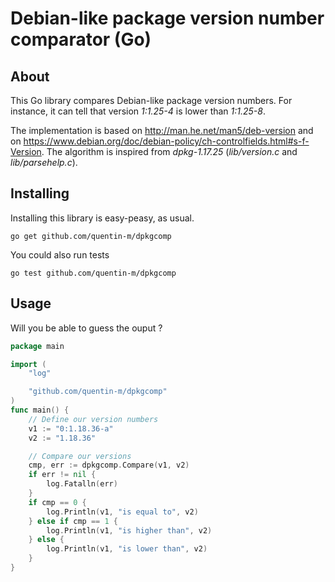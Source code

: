 # Debian-like package version number comparator (Go)

## About
This Go library compares Debian-like package version numbers.
For instance, it can tell that version *1:1.25-4* is lower than *1:1.25-8*.

The implementation is based on http://man.he.net/man5/deb-version and on https://www.debian.org/doc/debian-policy/ch-controlfields.html#s-f-Version. The algorithm is inspired from *dpkg-1.17.25* (*lib/version.c* and *lib/parsehelp.c*).

## Installing
Installing this library is easy-peasy, as usual.
```
go get github.com/quentin-m/dpkgcomp
```

You could also run tests
```
go test github.com/quentin-m/dpkgcomp
```

## Usage
Will you be able to guess the ouput ?
```Go
package main

import (
	"log"

	"github.com/quentin-m/dpkgcomp"
)
func main() {
	// Define our version numbers
	v1 := "0:1.18.36-a"
	v2 := "1.18.36"

    // Compare our versions
	cmp, err := dpkgcomp.Compare(v1, v2)
	if err != nil {
		log.Fatalln(err)
	}
	if cmp == 0 {
		log.Println(v1, "is equal to", v2)
	} else if cmp == 1 {
		log.Println(v1, "is higher than", v2)
	} else {
		log.Println(v1, "is lower than", v2)
	}
}
```
